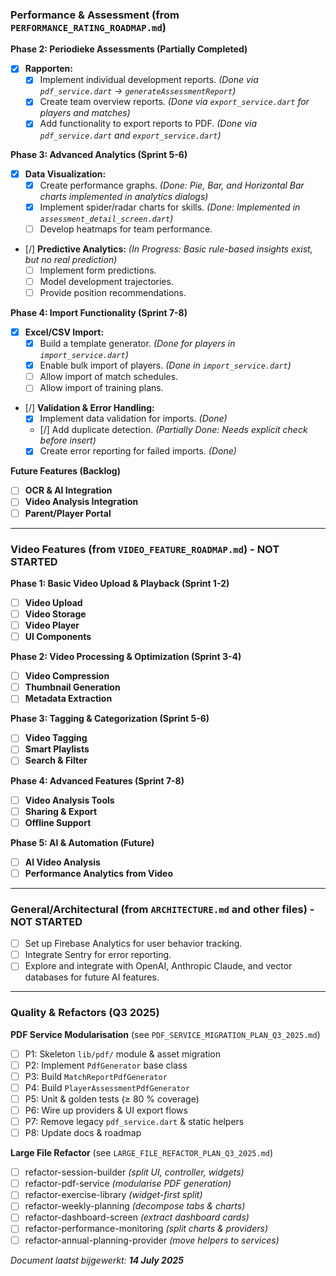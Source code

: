 ### Performance & Assessment (from `PERFORMANCE_RATING_ROADMAP.md`)

**Phase 2: Periodieke Assessments (Partially Completed)**
*   [X] **Rapporten:**
    *   [X] Implement individual development reports. *(Done via `pdf_service.dart` -> `generateAssessmentReport`)*
    *   [X] Create team overview reports. *(Done via `export_service.dart` for players and matches)*
    *   [X] Add functionality to export reports to PDF. *(Done via `pdf_service.dart` and `export_service.dart`)*

**Phase 3: Advanced Analytics (Sprint 5-6)**
*   [X] **Data Visualization:**
    *   [X] Create performance graphs. *(Done: Pie, Bar, and Horizontal Bar charts implemented in analytics dialogs)*
    *   [X] Implement spider/radar charts for skills. *(Done: Implemented in `assessment_detail_screen.dart`)*
    *   [ ] Develop heatmaps for team performance.
*   [/] **Predictive Analytics:** *(In Progress: Basic rule-based insights exist, but no real prediction)*
    *   [ ] Implement form predictions.
    *   [ ] Model development trajectories.
    *   [ ] Provide position recommendations.

**Phase 4: Import Functionality (Sprint 7-8)**
*   [X] **Excel/CSV Import:**
    *   [X] Build a template generator. *(Done for players in `import_service.dart`)*
    *   [X] Enable bulk import of players. *(Done in `import_service.dart`)*
    *   [ ] Allow import of match schedules.
    *   [ ] Allow import of training plans.
*   [/] **Validation & Error Handling:**
    *   [X] Implement data validation for imports. *(Done)*
    *   [/] Add duplicate detection. *(Partially Done: Needs explicit check before insert)*
    *   [X] Create error reporting for failed imports. *(Done)*

**Future Features (Backlog)**
*   [ ] **OCR & AI Integration**
*   [ ] **Video Analysis Integration**
*   [ ] **Parent/Player Portal**

---

### Video Features (from `VIDEO_FEATURE_ROADMAP.md`) - NOT STARTED

**Phase 1: Basic Video Upload & Playback (Sprint 1-2)**
*   [ ] **Video Upload**
*   [ ] **Video Storage**
*   [ ] **Video Player**
*   [ ] **UI Components**

**Phase 2: Video Processing & Optimization (Sprint 3-4)**
*   [ ] **Video Compression**
*   [ ] **Thumbnail Generation**
*   [ ] **Metadata Extraction**

**Phase 3: Tagging & Categorization (Sprint 5-6)**
*   [ ] **Video Tagging**
*   [ ] **Smart Playlists**
*   [ ] **Search & Filter**

**Phase 4: Advanced Features (Sprint 7-8)**
*   [ ] **Video Analysis Tools**
*   [ ] **Sharing & Export**
*   [ ] **Offline Support**

**Phase 5: AI & Automation (Future)**
*   [ ] **AI Video Analysis**
*   [ ] **Performance Analytics from Video**

---

### General/Architectural (from `ARCHITECTURE.md` and other files) - NOT STARTED

*   [ ] Set up Firebase Analytics for user behavior tracking.
*   [ ] Integrate Sentry for error reporting.
*   [ ] Explore and integrate with OpenAI, Anthropic Claude, and vector databases for future AI features.

---

### Quality & Refactors (Q3 2025)

**PDF Service Modularisation** (see `PDF_SERVICE_MIGRATION_PLAN_Q3_2025.md`)

*   [ ] P1: Skeleton `lib/pdf/` module & asset migration
*   [ ] P2: Implement `PdfGenerator` base class
*   [ ] P3: Build `MatchReportPdfGenerator`
*   [ ] P4: Build `PlayerAssessmentPdfGenerator`
*   [ ] P5: Unit & golden tests (≥ 80 % coverage)
*   [ ] P6: Wire up providers & UI export flows
*   [ ] P7: Remove legacy `pdf_service.dart` & static helpers
*   [ ] P8: Update docs & roadmap

**Large File Refactor** (see `LARGE_FILE_REFACTOR_PLAN_Q3_2025.md`)

*   [ ] refactor-session-builder *(split UI, controller, widgets)*
*   [ ] refactor-pdf-service *(modularise PDF generation)*
*   [ ] refactor-exercise-library *(widget-first split)*
*   [ ] refactor-weekly-planning *(decompose tabs & charts)*
*   [ ] refactor-dashboard-screen *(extract dashboard cards)*
*   [ ] refactor-performance-monitoring *(split charts & providers)*
*   [ ] refactor-annual-planning-provider *(move helpers to services)*

*Document laatst bijgewerkt: **14 July 2025***
